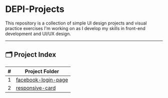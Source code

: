# DEPI-Projects

This repository is a collection of simple UI design projects and visual practice exercises I'm working on as I develop my skills in front-end development and UI/UX design.

---

## 🗂️ Project Index

| #   | Project Folder                               |
| --- | -------------------------------------------- |
| 1   | [facebook-login-page](./facebook-login-page) |
| 2   | [responsive-card](./responsive-card) |
